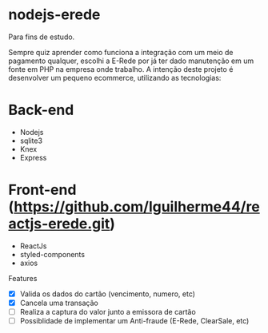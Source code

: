 # nodejs-erede
Para fins de estudo.

Sempre quiz aprender como funciona a integração com um meio de pagamento qualquer, escolhi a E-Rede por já ter dado manutenção em um fonte em PHP na empresa onde trabalho.
A intenção deste projeto é desenvolver um pequeno ecommerce, utilizando as tecnologias:

# Back-end
- Nodejs
- sqlite3
- Knex
- Express

# Front-end (https://github.com/lguilherme44/reactjs-erede.git)
- ReactJs
- styled-components
- axios

Features
- [x] Valida os dados do cartão (vencimento, numero, etc)
- [x] Cancela uma transação
- [ ] Realiza a captura do valor junto a emissora de cartão
- [ ] Possiblidade de implementar um Anti-fraude (E-Rede, ClearSale, etc)
